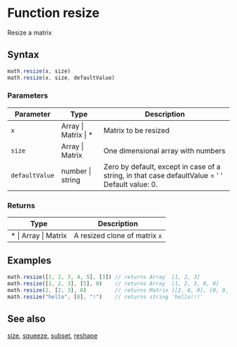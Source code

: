 <!-- Note: This file is automatically generated from source code comments. Changes made in this file will be overridden. -->
# Function resize
Resize a matrix
## Syntax
```js
math.resize(x, size)
math.resize(x, size, defaultValue)
```
### Parameters
Parameter | Type | Description
--------- | ---- | -----------
`x` | Array &#124; Matrix &#124; * | Matrix to be resized
`size` | Array &#124; Matrix | One dimensional array with numbers
`defaultValue` | number &#124; string | Zero by default, except in case of a string, in that case defaultValue = ' ' Default value: 0.
### Returns
Type | Description
---- | -----------
* &#124; Array &#124; Matrix | A resized clone of matrix `x`
## Examples
```js
math.resize([1, 2, 3, 4, 5], [3]) // returns Array  [1, 2, 3]
math.resize([1, 2, 3], [5], 0)    // returns Array  [1, 2, 3, 0, 0]
math.resize(2, [2, 3], 0)         // returns Matrix [[2, 0, 0], [0, 0, 0]]
math.resize("hello", [8], "!")    // returns string 'hello!!!'
```
## See also
[size](size.md),
[squeeze](squeeze.md),
[subset](subset.md),
[reshape](reshape.md)
